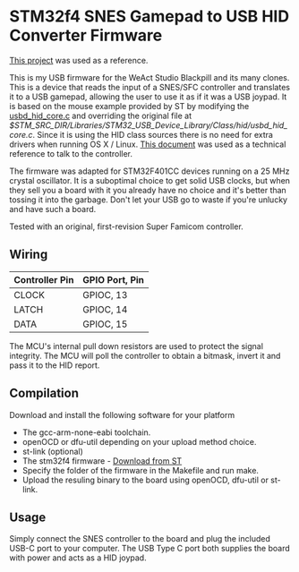 STM32f4 SNES Gamepad to USB HID Converter Firmware
===============
[This project](https://github.com/ripxorip/stm32f4_Gamepad) was used as a reference.

This is my USB firmware for the WeAct Studio Blackpill and its many clones. This is a device that reads the input of a SNES/SFC controller and translates it to a USB gamepad, allowing the user to use it as if it was a USB joypad. It is based on the mouse example provided by ST by modifying the [usbd_hid_core.c](https://github.com/guitarfriiik/stm32f4_Gamepad/blob/master/usbd_hid_core.c) and overriding the original file at *$STM_SRC_DIR/Libraries/STM32_USB_Device_Library/Class/hid/usbd_hid_core.c*. Since it is using the HID class sources there is no need for extra drivers when running OS X / Linux.
[This document](https://www.nesdev.org/wiki/SNES_controller) was used as a technical reference to talk to the controller.

The firmware was adapted for STM32F401CC devices running on a 25 MHz crystal oscillator. It is a suboptimal choice to get solid USB clocks, but when they sell you a board with it you already have no choice and it's better than tossing it into the garbage. Don't let your USB go to waste if you're unlucky and have such a board.

Tested with an original, first-revision Super Famicom controller.

Wiring
------
|Controller Pin|GPIO Port, Pin|
|-|-|
|CLOCK|GPIOC, 13|
|LATCH|GPIOC, 14|
|DATA|GPIOC, 15|

The MCU's internal pull down resistors are used to protect the signal integrity. The MCU will poll the controller to obtain a bitmask, invert it and pass it to the HID report.

Compilation
-----------
Download and install the following software for your platform
  * The gcc-arm-none-eabi toolchain.
  * openOCD or dfu-util depending on your upload method choice.
  * st-link (optional)
  * The stm32f4 firmware - [Download from ST](http://www.st.com/web/en/catalog/tools/PF257904#)
  * Specify the folder of the firmware in the Makefile and run make.
  * Upload the resuling binary to the board using openOCD, dfu-util or st-link.

Usage
-----
Simply connect the SNES controller to the board and plug the included USB-C port to your computer. The USB Type C port both supplies the board with power and acts as a HID joypad.
